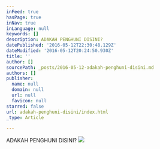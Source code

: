 ```yaml
---
inFeed: true
hasPage: true
inNav: true
inLanguage: null
keywords: []
description: ADAKAH PENGHUNI DISINI?
datePublished: '2016-05-12T22:30:48.129Z'
dateModified: '2016-05-12T20:24:50.930Z'
title: ''
author: []
sourcePath: _posts/2016-05-12-adakah-penghuni-disini.md
authors: []
publisher:
  name: null
  domain: null
  url: null
  favicon: null
starred: false
url: adakah-penghuni-disini/index.html
_type: Article

---
```

ADAKAH PENGHUNI DISINI?
![](https://the-grid-user-content.s3-us-west-2.amazonaws.com/95f240db-9599-4fc5-8d82-29b8777de5c6.jpg)